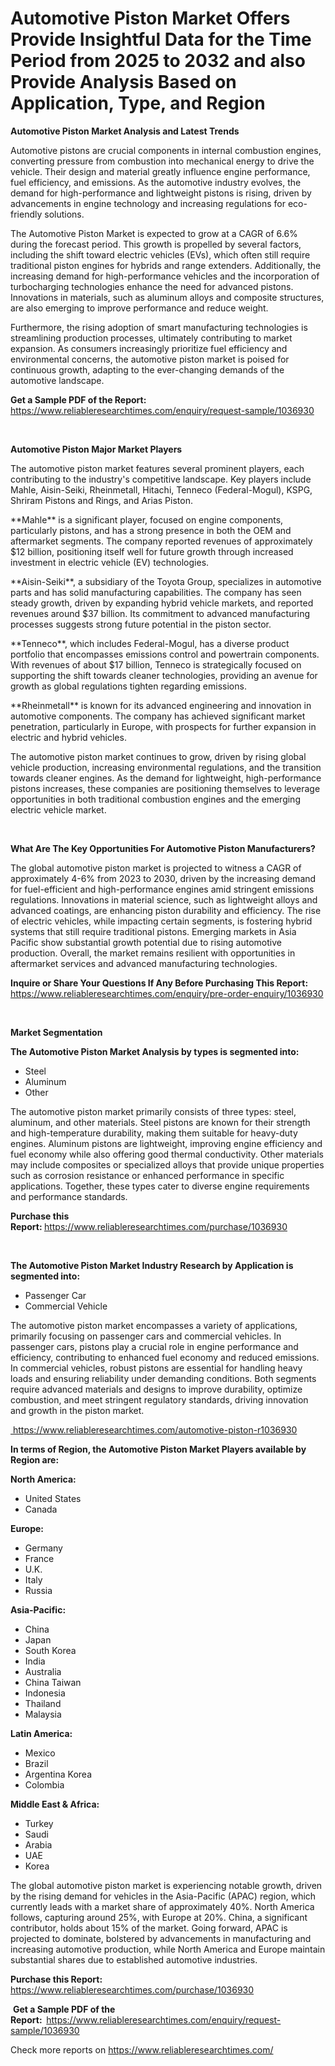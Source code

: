 <p><h1>Automotive Piston Market Offers Provide Insightful Data for the Time Period from 2025 to 2032 and also Provide Analysis Based on Application, Type, and Region</h1></p><p><strong>Automotive Piston Market Analysis and Latest Trends</strong></p>
<p><p>Automotive pistons are crucial components in internal combustion engines, converting pressure from combustion into mechanical energy to drive the vehicle. Their design and material greatly influence engine performance, fuel efficiency, and emissions. As the automotive industry evolves, the demand for high-performance and lightweight pistons is rising, driven by advancements in engine technology and increasing regulations for eco-friendly solutions.</p><p>The Automotive Piston Market is expected to grow at a CAGR of 6.6% during the forecast period. This growth is propelled by several factors, including the shift toward electric vehicles (EVs), which often still require traditional piston engines for hybrids and range extenders. Additionally, the increasing demand for high-performance vehicles and the incorporation of turbocharging technologies enhance the need for advanced pistons. Innovations in materials, such as aluminum alloys and composite structures, are also emerging to improve performance and reduce weight.</p><p>Furthermore, the rising adoption of smart manufacturing technologies is streamlining production processes, ultimately contributing to market expansion. As consumers increasingly prioritize fuel efficiency and environmental concerns, the automotive piston market is poised for continuous growth, adapting to the ever-changing demands of the automotive landscape.</p></p>
<p><strong>Get a Sample PDF of the Report:&nbsp;</strong> <a href="https://www.reliableresearchtimes.com/enquiry/request-sample/1036930?utm_campaign=2934&utm_medium=2&utm_source=Github&utm_content=ia&utm_term=30032025&utm_id=automotive-piston">https://www.reliableresearchtimes.com/enquiry/request-sample/1036930</a></p>
<p>&nbsp;</p>
<p><strong>Automotive Piston Major Market Players</strong></p>
<p><p>The automotive piston market features several prominent players, each contributing to the industry's competitive landscape. Key players include Mahle, Aisin-Seiki, Rheinmetall, Hitachi, Tenneco (Federal-Mogul), KSPG, Shriram Pistons and Rings, and Arias Piston.</p><p>**Mahle** is a significant player, focused on engine components, particularly pistons, and has a strong presence in both the OEM and aftermarket segments. The company reported revenues of approximately $12 billion, positioning itself well for future growth through increased investment in electric vehicle (EV) technologies.</p><p>**Aisin-Seiki**, a subsidiary of the Toyota Group, specializes in automotive parts and has solid manufacturing capabilities. The company has seen steady growth, driven by expanding hybrid vehicle markets, and reported revenues around $37 billion. Its commitment to advanced manufacturing processes suggests strong future potential in the piston sector.</p><p>**Tenneco**, which includes Federal-Mogul, has a diverse product portfolio that encompasses emissions control and powertrain components. With revenues of about $17 billion, Tenneco is strategically focused on supporting the shift towards cleaner technologies, providing an avenue for growth as global regulations tighten regarding emissions.</p><p>**Rheinmetall** is known for its advanced engineering and innovation in automotive components. The company has achieved significant market penetration, particularly in Europe, with prospects for further expansion in electric and hybrid vehicles. </p><p>The automotive piston market continues to grow, driven by rising global vehicle production, increasing environmental regulations, and the transition towards cleaner engines. As the demand for lightweight, high-performance pistons increases, these companies are positioning themselves to leverage opportunities in both traditional combustion engines and the emerging electric vehicle market.</p></p>
<p>&nbsp;</p>
<p><strong>What Are The Key Opportunities For Automotive Piston Manufacturers?</strong></p>
<p><p>The global automotive piston market is projected to witness a CAGR of approximately 4-6% from 2023 to 2030, driven by the increasing demand for fuel-efficient and high-performance engines amid stringent emissions regulations. Innovations in material science, such as lightweight alloys and advanced coatings, are enhancing piston durability and efficiency. The rise of electric vehicles, while impacting certain segments, is fostering hybrid systems that still require traditional pistons. Emerging markets in Asia Pacific show substantial growth potential due to rising automotive production. Overall, the market remains resilient with opportunities in aftermarket services and advanced manufacturing technologies.</p></p>
<p><strong>Inquire or Share Your Questions If Any Before Purchasing This Report:</strong> <a href="https://www.reliableresearchtimes.com/enquiry/pre-order-enquiry/1036930?utm_campaign=2934&utm_medium=2&utm_source=Github&utm_content=ia&utm_term=30032025&utm_id=automotive-piston">https://www.reliableresearchtimes.com/enquiry/pre-order-enquiry/1036930</a></p>
<p>&nbsp;</p>
<p><strong>Market Segmentation</strong></p>
<p><strong>The Automotive Piston Market Analysis by types is segmented into:</strong></p>
<p><ul><li>Steel</li><li>Aluminum</li><li>Other</li></ul></p>
<p><p>The automotive piston market primarily consists of three types: steel, aluminum, and other materials. Steel pistons are known for their strength and high-temperature durability, making them suitable for heavy-duty engines. Aluminum pistons are lightweight, improving engine efficiency and fuel economy while also offering good thermal conductivity. Other materials may include composites or specialized alloys that provide unique properties such as corrosion resistance or enhanced performance in specific applications. Together, these types cater to diverse engine requirements and performance standards.</p></p>
<p><strong>Purchase this Report:&nbsp;</strong><a href="https://www.reliableresearchtimes.com/purchase/1036930?utm_campaign=2934&utm_medium=2&utm_source=Github&utm_content=ia&utm_term=30032025&utm_id=automotive-piston">https://www.reliableresearchtimes.com/purchase/1036930</a></p>
<p>&nbsp;</p>
<p><strong>The Automotive Piston Market Industry Research by Application is segmented into:</strong></p>
<p><ul><li>Passenger Car</li><li>Commercial Vehicle</li></ul></p>
<p><p>The automotive piston market encompasses a variety of applications, primarily focusing on passenger cars and commercial vehicles. In passenger cars, pistons play a crucial role in engine performance and efficiency, contributing to enhanced fuel economy and reduced emissions. In commercial vehicles, robust pistons are essential for handling heavy loads and ensuring reliability under demanding conditions. Both segments require advanced materials and designs to improve durability, optimize combustion, and meet stringent regulatory standards, driving innovation and growth in the piston market.</p></p>
<p><a href="https://www.reliableresearchtimes.com/automotive-piston-r1036930?utm_campaign=2934&utm_medium=2&utm_source=Github&utm_content=ia&utm_term=30032025&utm_id=automotive-piston">&nbsp;https://www.reliableresearchtimes.com/automotive-piston-r1036930</a></p>
<p><strong>In terms of Region, the Automotive Piston Market Players available by Region are:</strong></p>
<p>
    <p> <strong> North America: </strong>
        <ul>
            <li>United States</li>
            <li>Canada</li>
        </ul>
        </p> 
    <p> <strong> Europe: </strong>
        <ul>
            <li>Germany</li>
            <li>France</li>
            <li>U.K.</li>
            <li>Italy</li>
            <li>Russia</li>
        </ul>
        </p> 
    <p> <strong> Asia-Pacific: </strong>
        <ul>
            <li>China</li>
            <li>Japan</li>
            <li>South Korea</li>
            <li>India</li>
            <li>Australia</li>
            <li>China Taiwan</li>
            <li>Indonesia</li>
            <li>Thailand</li>
            <li>Malaysia</li>
        </ul>
        </p> 
    <p> <strong> Latin America: </strong>
        <ul>
            <li>Mexico</li>
            <li>Brazil</li>
            <li>Argentina Korea</li>
            <li>Colombia</li>
        </ul>
        </p> 
    <p> <strong> Middle East & Africa: </strong>
        <ul>
            <li>Turkey</li>
            <li>Saudi</li>
            <li>Arabia</li>
            <li>UAE</li>
            <li>Korea</li>
        </ul>
    </p>
    </p>
<p><p>The global automotive piston market is experiencing notable growth, driven by the rising demand for vehicles in the Asia-Pacific (APAC) region, which currently leads with a market share of approximately 40%. North America follows, capturing around 25%, with Europe at 20%. China, a significant contributor, holds about 15% of the market. Going forward, APAC is projected to dominate, bolstered by advancements in manufacturing and increasing automotive production, while North America and Europe maintain substantial shares due to established automotive industries.</p></p>
<p><strong>Purchase this Report: </strong><a href="https://www.reliableresearchtimes.com/purchase/1036930?utm_campaign=2934&utm_medium=2&utm_source=Github&utm_content=ia&utm_term=30032025&utm_id=automotive-piston">https://www.reliableresearchtimes.com/purchase/1036930</a></p>
<p>&nbsp;<strong>Get a Sample PDF of the Report:&nbsp;&nbsp;</strong><a href="https://www.reliableresearchtimes.com/enquiry/request-sample/1036930?utm_campaign=2934&utm_medium=2&utm_source=Github&utm_content=ia&utm_term=30032025&utm_id=automotive-piston">https://www.reliableresearchtimes.com/enquiry/request-sample/1036930</a></p>
<p><strong></strong></p>
<p>Check more reports on <a href="https://www.reliableresearchtimes.com/?utm_campaign=2934&utm_medium=2&utm_source=Github&utm_content=ia&utm_term=30032025&utm_id=automotive-piston">https://www.reliableresearchtimes.com/</a></p>